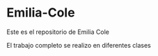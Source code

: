 # Emilia-Cole
Este es el repositorio de Emilia Cole


El trabajo completo se realizo en diferentes clases